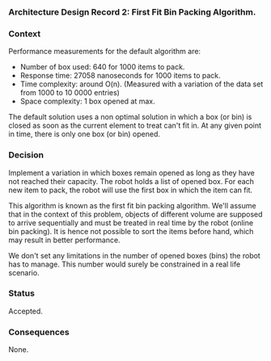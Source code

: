 ### Architecture Design Record 2: First Fit Bin Packing Algorithm. ###

### Context ###

Performance measurements for the default algorithm are:

* Number of box used: 640 for 1000 items to pack.
* Response time: 27058 nanoseconds for 1000 items to pack.
* Time complexity: around O(n). (Measured with a variation of the data set from 1000 to 10 0000 entries)
* Space complexity: 1 box opened at max.

The default solution uses a non optimal solution
in which a box (or bin) is closed as soon as the current element to treat can't fit in. 
At any given point in time, there is only one box (or bin) opened.

### Decision ###

Implement a variation in which boxes remain opened as long as they have not reached
their capacity. The robot holds a list of opened box. For each new item to pack, the
robot will use the first box in which the item can fit.

This algorithm is known as the first fit bin packing algorithm. We'll assume that in the
context of this problem, objects of different volume are supposed to arrive sequentially
and must be treated in real time by the robot (online bin packing). It is hence
not possible to sort the items before hand, which may result in better performance.

We don't set any limitations in the number of opened boxes (bins) the robot has to manage.
This number would surely be constrained in a real life scenario.

### Status ###

Accepted.

### Consequences ###

None.